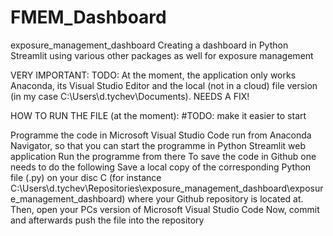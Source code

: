 # FMEM_Dashboard

exposure_management_dashboard
Creating a dashboard in Python Streamlit using various other packages as well for exposure management

VERY IMPORTANT: TODO: At the moment, the application only works Anaconda, its Visual Studio Editor and the local (not in a cloud) file version (in my case C:\Users\d.tychev\Documents). NEEDS A FIX!

HOW TO RUN THE FILE (at the moment): #TODO: make it easier to start

Programme the code in Microsoft Visual Studio Code run from Anaconda Navigator, so that you can start the programme in Python Streamlit web application
Run the programme from there To save the code in Github one needs to do the following
Save a local copy of the corresponding Python file (.py) on your disc C (for instance C:\Users\d.tychev\Repositories\exposure_management_dashboard\exposure_management_dashboard) where your Github repository is located at.
Then, open your PCs version of Microsoft Visual Studio Code
Now, commit and afterwards push the file into the repository
